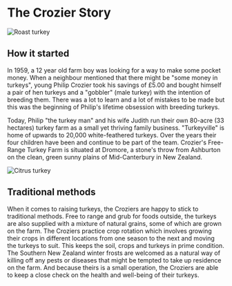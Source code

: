 # The Crozier Story

![Roast turkey](img/roast-turkey.jpg)

## How it started

In 1959, a 12 year old farm boy was looking for a way to make some pocket money.
When a neighbour mentioned that there might be "some money in turkeys", young
Philip Crozier took his savings of £5.00 and bought himself a pair of hen
turkeys and a "gobbler" (male turkey) with the intention of breeding them. There
was a lot to learn and a lot of mistakes to be made but this was the beginning
of Philip's lifetime obsession with breeding turkeys.

Today, Philip "the turkey man" and his wife Judith run their own 80-acre (33
hectares) turkey farm as a small yet thriving family business. "Turkeyville" is
home of upwards to 20,000 white-feathered turkeys. Over the years their four
children have been and continue to be part of the team. Crozier's Free-Range
Turkey Farm is situated at Dromore, a stone's throw from Ashburton on the clean,
green sunny plains of Mid-Canterbury in New Zealand.

![Citrus turkey](img/crozier-story-citrus.jpg)

## Traditional methods

When it comes to raising turkeys, the Croziers are happy to stick to traditional
methods. Free to range and grub for foods outside, the turkeys are also supplied
with a mixture of natural grains, some of which are grown on the farm. The
Croziers practice crop rotation which involves growing their crops in different
locations from one season to the next and moving the turkeys to suit. This keeps
the soil, crops and turkeys in prime condition. The Southern New Zealand winter
frosts are welcomed as a natural way of killing off any pests or diseases that
might be tempted to take up residence on the farm. And because theirs is a small
operation, the Croziers are able to keep a close check on the health and
well-being of their turkeys.
